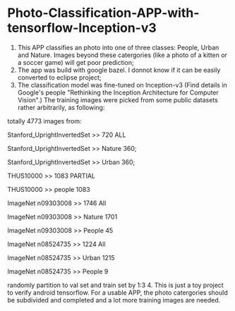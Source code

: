 # Photo-Classification-APP-with-tensorflow-Inception-v3

1. This APP classifies an photo into one of three classes: People, Urban and Nature. Images beyond these catergories (like a photo of a kitten or a soccer game) will get poor prediction;
2. The app was build with google bazel. I donnot know if it can be easily converted to eclipse project;
3. The classification model was fine-tuned on Inception-v3 (Find details in Google's people "Rethinking the Inception Architecture for Computer Vision".) The training images were picked from some public datasets rather arbitrarily, as following:

totally 4773 images from:

Stanford_UprightInvertedSet >> 720 ALL

Stanford_UprightInvertedSet >> Nature 360;

  Stanford_UprightInvertedSet >> Urban 360;

  THUS10000 >> 1083 PARTIAL

  THUS10000 >> people 1083

  ImageNet n09303008 >> 1746 All

  ImageNet n09303008 >> Nature 1701

  ImageNet n09303008 >> People 45

  ImageNet n08524735 >> 1224 All                                                                                               
  
  ImageNet n08524735 >> Urban 1215
  
  ImageNet n08524735 >> People 9
  
  randomly partition to val set and train set  by 1:3
4. This is just a toy project to verify android tensorflow. For a usable APP, the photo catergories should be subdivided and completed and a lot more training images are needed.
